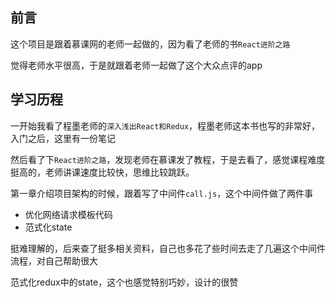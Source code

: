 ## 前言

这个项目是跟着慕课网的老师一起做的，因为看了老师的书`React进阶之路`

觉得老师水平很高，于是就跟着老师一起做了这个大众点评的app

## 学习历程

一开始我看了程墨老师的`深入浅出React和Redux`，程墨老师这本书也写的非常好，入门之后，这里有一份笔记[]()

然后看了下`React进阶之路`，发现老师在慕课发了教程，于是去看了，感觉课程难度挺高的，老师讲课速度比较快，思维比较跳跃。

第一章介绍项目架构的时候，跟着写了中间件`call.js`，这个中间件做了两件事
- 优化网络请求模板代码
- 范式化state

挺难理解的，后来查了挺多相关资料，自己也多花了些时间去走了几遍这个中间件流程，对自己帮助很大

范式化redux中的state，这个也感觉特别巧妙，设计的很赞